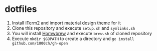 # dotfiles

1. Install [iTerm2](https://iterm2.com/) and import [material design theme](https://github.com/MartinSeeler/iterm2-material-design) for it
2. Clone this repository and execute `setup.sh` and `symlinks.sh`
3. You will install [Homwbrew](https://brew.sh/) and execute `brew.sh` of cloned repository
4. Execute `mkdir $GOPATH` to create a directory and `go install github.com/1000ch/gh-open`
